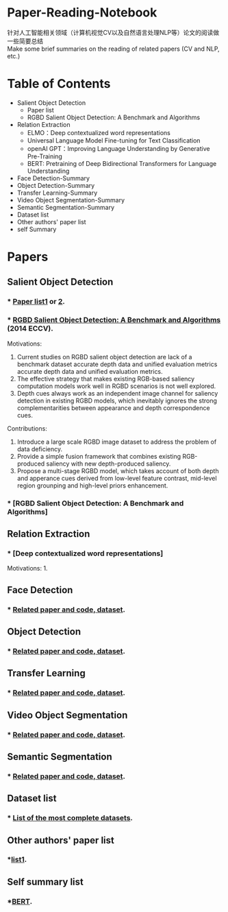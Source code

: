 # Paper-Reading-Notebook
针对人工智能相关领域（计算机视觉CV以及自然语言处理NLP等）论文的阅读做一些简要总结        
Make some brief summaries on the reading of related papers (CV and NLP, etc.)     

# Table of Contents
* Salient Object Detection
  * Paper list
  * RGBD Salient Object Detection: A Benchmark and Algorithms
* Relation Extraction
  * ELMO：Deep contextualized word representations
  * Universal Language Model Fine-tuning for Text Classification
  * openAI GPT：Improving Language Understanding by Generative Pre-Training
  * BERT: Pretraining of Deep Bidirectional Transformers for Language Understanding
* Face Detection-Summary
* Object Detection-Summary
* Transfer Learning-Summary
* Video Object Segmentation-Summary
* Semantic Segmentation-Summary
* Dataset list 
* Other authors' paper list
* self Summary


# Papers

## Salient Object Detection
### * [Paper list1](https://github.com/jiwei0921/SOD-CNNs-based-code-summary-) or [2](https://github.com/ArcherFMY/Paper_Reading_List).
### * [RGBD Salient Object Detection: A Benchmark and Algorithms](http://vigir.missouri.edu/~gdesouza/Research/Conference_CDs/ECCV_2014/html/8691/86910092.htm) (2014 ECCV).   
Motivations:
1. Current studies on RGBD salient object detection are lack of a benchmark dataset accurate depth data and unified evaluation metrics accurate depth data and unified evaluation metrics.
2. The effective strategy that makes existing RGB-based saliency computation models work well in RGBD scenarios is not well explored.  
3. Depth cues always work as an independent image channel for saliency detection in existing RGBD models, which inevitably ignores the strong complementarities between appearance and depth correspondence cues.  

Contributions:
1. Introduce a large scale RGBD image dataset to address the problem of data deficiency. 
2. Provide a simple fusion framework that combines existing RGB-produced saliency with new depth-produced saliency. 
3. Propose a multi-stage RGBD model, which takes account of both depth and apperance cues derived from low-level feature contrast, mid-level region grounping and high-level priors enhancement. 


### * [RGBD Salient Object Detection: A Benchmark and Algorithms]


## Relation Extraction

### * [Deep contextualized word representations]
Motivations:
1. 


## Face Detection

### * [Related paper and code, dataset](https://github.com/ChanChiChoi/awesome-Face_Recognition).

## Object Detection

### * [Related paper and code, dataset](https://handong1587.github.io/deep_learning/2015/10/09/object-detection.html).

## Transfer Learning

### * [Related paper and code, dataset](https://github.com/artix41/awesome-transfer-learning).

## Video Object Segmentation

### * [Related paper and code, dataset](https://github.com/ArcherFMY/Paper_Reading_List/blob/master/Video-02-Video-Object-Segmentation.md).

## Semantic Segmentation

### * [Related paper and code, dataset](https://github.com/mrgloom/awesome-semantic-segmentation).

## Dataset list

### * [List of the most complete datasets](https://www.datasetlist.com).

## Other authors' paper list

### *[list1](https://github.com/xw-hu/Reading-List).

## Self summary list

### *[BERT](https://www.cnblogs.com/rucwxb/p/10277217.html).
